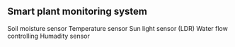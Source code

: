 Smart plant monitoring system
------------------------------
Soil moisture sensor
Temperature sensor
Sun light sensor (LDR)
Water flow controlling
Humadity sensor